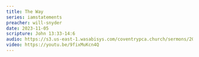 ```yaml
---
title: The Way
series: iamstatements
preacher: will-snyder
date: 2023-11-05
scripture: John 13:33-14:6
audio: https://s3.us-east-1.wasabisys.com/coventrypca.church/sermons/2023.11.05A%20The%20Way%20-%20Will%20Snyder.mp3
video: https://youtu.be/9fixMuKcn4Q
---
```


